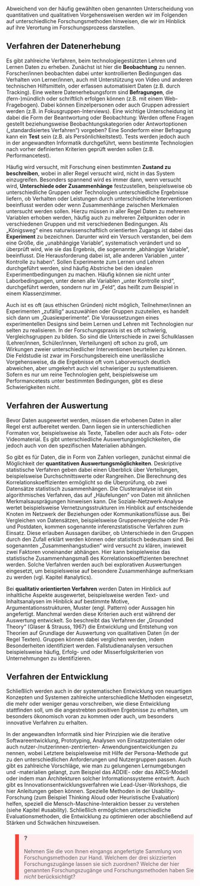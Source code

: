 Abweichend von der häufig gewählten oben genannten Unterscheidung von quantitativen und qualitativen Vorgehensweisen werden wir im Folgenden auf unterschiedliche Forschungsmethoden hinweisen, die wir im Hinblick auf ihre Verortung im Forschungsprozess darstellen.

## Verfahren der Datenerhebung

Es gibt zahlreiche Verfahren, beim technologiegestützten Lehren und Lernen Daten zu erheben. Zunächst ist hier die **Beobachtung** zu nennen. Forscher/innen beobachten dabei unter kontrollierten Bedingungen das Verhalten von Lerner/innen, auch mit Unterstützung von Video und anderen technischen Hilfsmitteln, oder erfassen automatisiert Daten (z.B. durch Tracking). Eine weitere Datenerhebungsform sind **Befragungen**, die (fern-)mündlich oder schriftlich erfolgen können (z.B. mit einem Web-Fragebogen). Dabei können Einzelpersonen oder auch Gruppen adressiert werden (z.B. in Fokusgruppen-Interviews). Eine wichtige Unterscheidung ist dabei die Form der Beantwortung oder Beobachtung: Werden offene Fragen gestellt beziehungsweise Beobachtungskategorien oder Antwortoptionen („standardisiertes Verfahren“) vorgeben? Eine Sonderform einer Befragung kann ein **Test** sein (z.B. als Persönlichkeitstest). Tests werden jedoch auch in der angewandten Informatik durchgeführt, wenn bestimmte Technologien nach vorher definierten Kriterien geprüft werden sollen (z.B. Performancetest).

Häufig wird versucht, mit Forschung einen bestimmten **Zustand zu beschreiben**, wobei in aller Regel versucht wird, nicht in das System einzugreifen. Besonders spannend wird es immer dann, wenn versucht wird, **Unterschiede oder Zusammenhänge** festzustellen, beispielsweise ob unterschiedliche Gruppen oder Technologien unterschiedliche Ergebnisse liefern, ob Verhalten oder Leistungen durch unterschiedliche Interventionen beeinflusst werden oder wenn Zusammenhänge zwischen Merkmalen untersucht werden sollen. Hierzu müssen in aller Regel Daten zu mehreren Variablen erhoben werden, häufig auch zu mehreren Zeitpunkten oder in verschiedenen Gruppen und mit verschiedenen Bedingungen. Als „Königsweg“ eines naturwissenschaftlich orientierten Zugangs ist dabei das **Experiment** zu bezeichnen. Darunter wird ein Versuch verstanden, bei dem eine Größe, die „unabhängige Variable“, systematisch verändert und so überprüft wird, wie sie das Ergebnis, die sogenannte „abhängige Variable“, beeinflusst. Die Herausforderung dabei ist, alle anderen Variablen „unter Kontrolle zu haben“. Sollen Experimente zum Lernen und Lehren durchgeführt werden, sind häufig Abstriche bei den idealen Experimentbedingungen zu machen. Häufig können sie nicht unter Laborbedingungen, unter denen alle Variablen „unter Kontrolle sind“, durchgeführt werden, sondern nur im „Feld“, das heißt zum Beispiel in einem Klassenzimmer.

Auch ist es oft (aus ethischen Gründen) nicht möglich, Teilnehmer/innen an Experimenten „zufällig“ auszuwählen oder Gruppen zuzuteilen, es handelt sich dann um „Quasiexperimente“. Die Voraussetzungen eines experimentellen Designs sind beim Lernen und Lehren mit Technologien nur selten zu realisieren. In der Forschungspraxis ist es oft schwierig, Vergleichsgruppen zu bilden. So sind die Unterschiede in zwei Schulklassen (Lehrer/innen, Schüler/innen, Verteilungen) oft schon zu groß, um Wirkungen zweier unterschiedlicher Interventionen beurteilen zu können. Die Feldstudie ist zwar im Forschungsbereich eine unerlässliche Vorgehensweise, da die Ergebnisse oft vom Laborversuch deutlich abweichen, aber umgekehrt auch viel schwieriger zu systematisieren. Sofern es nur um reine Technologien geht, beispielsweise um Performancetests unter bestimmten Bedingungen, gibt es diese Schwierigkeiten nicht.

## Verfahren der Auswertung

Bevor Daten ausgewertet werden, müssen die erhobenen Daten in aller Regel erst aufbereitet werden. Dann liegen sie in unterschiedlichen Formaten vor, beispielsweise als Texte, Tabellen oder auch als Foto- oder Videomaterial. Es gibt unterschiedliche Auswertungsmöglichkeiten, die jedoch auch von den spezifischen Materialien abhängen.

So gibt es für Daten, die in Form von Zahlen vorliegen, zunächst einmal die Möglichkeit der **quantitativen Auswertungsmöglichkeiten**. Deskriptive statistische Verfahren geben dabei einen Überblick über Verteilungen, beispielsweise Durchschnittswerte oder Rangreihen. Die Berechnung des Korrelationskoeffizienten ermöglicht so die Überprüfung, ob zwei Datensätze statistisch zusammenhängen. Die Clusteranalyse ist ein algorithmisches Verfahren, das auf „Häufelungen“ von Daten mit ähnlichen Merkmalsausprägungen hinweisen kann. Die Soziale-Netzwerk-Analyse wertet beispielsweise Vernetzungsstrukturen im Hinblick auf entscheidende Knoten im Netzwerk der Beziehungen oder Kommunikationsflüsse aus. Bei Vergleichen von Datensätzen, beispielsweise Gruppenvergleiche oder Prä- und Postdaten, kommen sogenannte inferenzstatistische Verfahren zum Einsatz. Diese erlauben Aussagen darüber, ob Unterschiede in den Gruppen durch den Zufall erklärt werden können oder statistisch bedeutsam sind. Bei sogenannten „Zusammenhangstudien“ wird versucht zu klären, inwieweit zwei Faktoren voneinander abhängen. Hier kann beispielweise das statistische Zusammenhangsmaß des Korrelationskoeffizienten berechnet werden. Solche Verfahren werden auch bei explorativen Auswertungen eingesetzt, um beispielsweise auf besondere Zusammenhänge aufmerksam zu werden (vgl. Kapitel #analytics).

Bei **qualitativ orientierten Verfahren** werden Daten im Hinblick auf inhaltliche Aspekte ausgewertet, beispielsweise werden Text- und Inhaltsanalysen im Hinblick auf bestimmte Motive, Argumentationsstrukturen, Muster (engl. Pattern) oder Aussagen hin angefertigt. Manchmal werden diese Kriterien auch erst während der Auswertung entwickelt. So beschreibt das Verfahren der „Grounded Theory“ (Glaser &amp; Strauss, 1967) die Entwicklung und Entstehung von Theorien auf Grundlage der Auswertung von qualitativen Daten (in der Regel Texten). Gruppen können dabei verglichen werden, indem Besonderheiten identifiziert werden. Fallstudienanalysen versuchen beispielsweise häufig, Erfolg- und oder Misserfolgskriterien von Unternehmungen zu identifizieren.

## Verfahren der Entwicklung

Schließlich werden auch in der systematischen Entwicklung von neuartigen Konzepten und Systemen zahlreiche unterschiedliche Methoden eingesetzt, die mehr oder weniger genau vorschreiben, wie diese Entwicklung stattfinden soll, um die angestrebten positiven Ergebnisse zu erhalten, um besonders ökonomisch voran zu kommen oder auch, um besonders innovative Verfahren zu erhalten.

In der angewandten Informatik sind hier Prinzipien wie die iterative Softwareentwicklung, Prototyping, Analysen von Einsatzpotentialen oder auch nutzer-/nutzerinnen-zentrierten- Anwendungsentwicklungen zu nennen, wobei Letztere beispielsweise mit Hilfe der Persona-Methode gut zu den unterschiedlichen Anforderungen und Nutzergruppen passen. Auch gibt es zahlreiche Vorschläge, wie man zu gelungenen Lernumgebungen und -materialien gelangt, zum Beispiel das ADDIE- oder das ARCS-Modell oder indem man Architekturen solcher Informationssysteme entwirft. Auch gibt es Innovationsentwicklungsverfahren wie Lead-User-Workshops, die hier Anleitungen geben können. Spezielle Methoden in der Usability-Forschung (zum Beispiel Thinking Aloud oder Heuristische Evaluation) helfen, speziell die Mensch-Maschine-Interaktion besser zu verstehen (siehe Kapitel #usability). Schließlich ermöglichen unterschiedliche Evaluationsmethoden, die Entwicklung zu optimieren oder abschließend auf Stärken und Schwächen hinzuweisen.

<blockquote style="background: #FFEBEE; border-left: 10px solid #F44336">

### ?

Nehmen Sie die von Ihnen eingangs angefertigte Sammlung von Forschungsmethoden zur Hand. Welchem der drei skizzierten Forschungszugänge lassen sie sich zuordnen? Welche der hier genannten Forschungszugänge und Forschungsmethoden haben Sie *nicht* berücksichtigt?

</blockquote>

